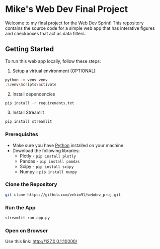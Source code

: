 # Mike's Web Dev Final Project

Welcome to my final project for the Web Dev Sprint! This repository contains the source code for a simple web app that has interative figures and checkboxes that act as data filters.

## Getting Started

To run this web app locally, follow these steps:
1. Setup a virtual environment (OPTIONAL)
```bash
python -m venv venv
.\venv\Scripts\activate
```
2. Install dependencies
```bash
pip install -r requirements.txt
```
3. Install Streamlit
```bash
pip install streamlit
```


### Prerequisites

- Make sure you have [Python](https://www.python.org/) installed on your machine.
- Download the following libraries:
    - Plotly - ``` pip install plotly ```
    - Pandas - ```pip install pandas```
    - Scipy - ```pip install scipy```
    - Numpy - ```pip install numpy```

### Clone the Repository

```bash
git clone https://github.com/vekim91/webdev_proj.git
```

### Run the App

```bash
streamlit run app.py
```

### Open on Browser

Use this link: http://127.0.0.1:10000/
